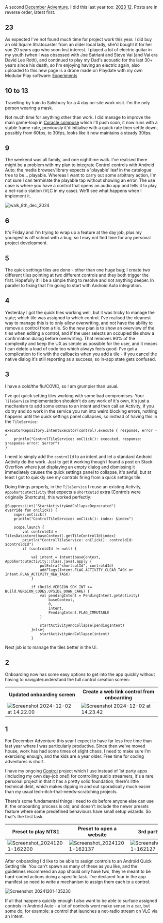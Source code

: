 A second [December Adventure](https://eli.li/december-adventure). I did this last year too: [2023 12](2023%2012.md). Posts are in reverse order, latest first.

## 23

As expected I've not found much time for project work this year. I did buy an old Squire Stratocaster from an older local lady, she'd bought it for her son 20 years ago who soon lost interest. I played a lot of electric guitar in my youth (when I was obsessed with Joe Satriani and Steve Vai (and Vai era David Lee Roth), and continued to play my Dad's acoustic for the last 30+ years since his death, so I'm enjoying having an electric again, also uploaded to this new page is a drone made on Playdate with my own Modular Play software: [Experiments](../audio/music/Experiments.md)

## 10 to 13

Travelling by train to Salisbury for a 4 day on-site work visit. I'm the only person wearing a mask. 

Not much time for anything other than work. I did manage to improve the main game-loop in [Coracle compose](../computers/software/Coracle%20compose.md) which I'll push soon, it now runs with a stable frame-rate, previously it'd initialise with a quick rate then settle down, possibly from 60fps, to 30fps, looks like it now maintains a steady 30fps.
## 9 

The weekend was all family, and one nighttime walk. I've realised there might be a problem with my plan to integrate Control controls with Android Auto; the media browser/library expects a 'playable' leaf in the catalogue tree to be... playable. Whereas I want to carry out some arbitrary action, I'm not sure I can terminate the playable tap without showing an error. The use case is where you have a control that opens an audio app and tells it to play a net-radio station (VLC in my case). We'll see what happens when I implement it.

![walk_8th_dec_2024](images/walk_8th_dec_2024.jpg)
## 6

It's Friday and I'm trying to wrap up a feature at the day job, plus my youngest is off school with a bug, so I may not find time for any personal project development.
## 5 

The quick settings tiles are done - other than one huge bug; I create two different tiles pointing at two different controls and they both trigger the first. Hopefully it'll be a simple thing to resolve and not anything deeper. In parallel to fixing that I'm going to start with Android Auto integration.

## 4

Yesterday I got the quick tiles working well, but it was tricky to manage the state; which tile was assigned to which control. I've realised the cleanest way to manage this is to only allow overwriting, and not have the ability to remove a control from a tile. So the new plan is to show an overview of the tiles when editing a control, and if the user selects an occupied tile show a confirmation dialog before overwriting. That removes 90% of the complexity and keep the UX as simple as possible for the user, and it means I can delete a load of code too which always feels good. I've got a complication to fix with the callbacks when you add a tile - if you cancel the native dialog it's still reporting as a success, so in-app state gets confused. 

## 3

I have a cold/the flu/COVID, so I am grumpier than usual. 

I've got quick setting tiles working with some bad compromises. Your `TileService` implementation shouldn't do any work of it's own, it's just a mechanism to add some extras to an intent and then call an Activity, if you do try and do work in the service you run into weird blocking errors, nothing happens until the quick settings panel collapses, so instead of having this in the `TileService`:

```
executorRepository.intentExecutor(control).execute { response, error ->  
    println("ControlTileService: onClick(): executed, response: $response error: $error")  
}
```

I need to simply add the `controlId` to an intent and let a standard Android Activity do the work. Just to get it working though I found a post on Stack Overflow where just displaying an empty dialog and dismissing it immediately causes the quick settings panel to collapse, it's awful, but at least I got to quickly see my controls firing from a quick settings tile. 

Doing things properly, in the `TileService` I reuse an existing Activity, `AppShortcutActivity` that expects a `shortcutId` extra (Controls were originally Shortcuts), this worked perfectly:

```
@SuppressLint("StartActivityAndCollapseDeprecated")  
override fun onClick() {  
    super.onClick()  
    println("ControlTileService: onClick(): index: $index")  
  
    scope.launch {  
        val controldId = TilesDatastore(baseContext).getTileControlId(index)  
        println("ControlTileService: onClick(): controldId: $controldId")  
        if (controldId != null) {  
  
            val intent = Intent(baseContext, AppShortcutActivity::class.java).apply {  
                putExtra("shortcutId", controldId)  
                addFlags(Intent.FLAG_ACTIVITY_CLEAR_TASK or Intent.FLAG_ACTIVITY_NEW_TASK)  
            }  
  
            if (Build.VERSION.SDK_INT >= Build.VERSION_CODES.UPSIDE_DOWN_CAKE) {  
                val pendingIntent = PendingIntent.getActivity(  
                    baseContext,  
                    0,  
                    intent,  
                    PendingIntent.FLAG_IMMUTABLE  
                )  
  
                startActivityAndCollapse(pendingIntent)  
            }else{  
                startActivityAndCollapse(intent)  
            }
```

Next job is to manage the tiles better in the UI.
## 2

Onboarding now has some easy options to get into the app quickly without having to navigate/understand the full control creation screen:

| Updated onboarding screen                  | Create a web link control from onboarding  |
| ------------------------------------------ | ------------------------------------------ |
| ![Screenshot 2024-12-02 at 14.22.00](images/Screenshot%202024-12-02%20at%2014.22.00.png) | ![Screenshot 2024-12-02 at 14.23.42](images/Screenshot%202024-12-02%20at%2014.23.42.png) |

## 1

For December Adventure this year I expect to have far less free time than last year where I was particularly productive. Since then we've moved house, work has had some times of slight chaos, I need to make sure I'm exercising enough, and the kids are a year older. Free time for coding adventures is short.

I have my ongoing [Control](https://orllewin.uk/control/) project which I use instead of 1st party apps (including my own day-job one!) for controlling audio streamers, it's a rare personal project in that it has a pretty solid foundation, there's little technical debt, which makes dipping in and out sporadically much easier than my usual tech-itch-that-needs-scratching projects. 

There's some fundamental things I need to do before anyone else can use it, the onboarding process is old, and doesn't include the newer presets feature where some predefined behaviours have small setup wizards. So that's the first task. 

| Preset to play NTS1                 | Preset to open a website            | 3rd party presets                   |
| ----------------------------------- | ----------------------------------- | ----------------------------------- |
| ![Screenshot_20241201-162200](images/Screenshot_20241201-162200.png) | ![Screenshot_20241201-162137](images/Screenshot_20241201-162137.png) | ![Screenshot_20241201-162127](images/Screenshot_20241201-162127.png) |

After onboarding I'd like to be able to assign controls to an Android Quick Setting tile. You can't spawn as many of these as you like, and the guidelines recommend an app should only have two, they're meant to be hard-coded actions doing a specific task. I've declared four in the app manifest so need to write a mechanism to assign them each to a control. 

![Screenshot_20241201-135230](images/Screenshot_20241201-135230.png)

If all that happens quickly enough I also want to be able to surface assigned controls in Android Auto - a lot of controls wont make sense in a car, but some do, for example: a control that launches a net-radio stream on VLC via an Intent.